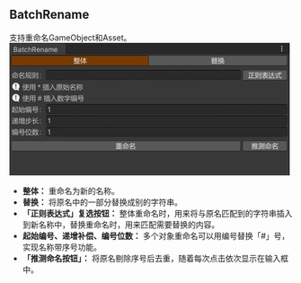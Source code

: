 ## BatchRename

支持重命名GameObject和Asset。  
![BatchRename](Captures~/BatchRename.gif)
* **整体：** 重命名为新的名称。
* **替换：** 将原名中的一部分替换成别的字符串。
* **「正则表达式」复选按钮：** 整体重命名时，用来将与原名匹配到的字符串插入到新名称中，替换重命名时，用来匹配需要替换的内容。
* **起始编号、递增补偿、编号位数：** 多个对象重命名可以用编号替换「#」号，实现名称带序号功能。
* **「推测命名按钮」：** 将原名剔除序号后去重，随着每次点击依次显示在输入框中。  
